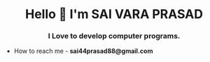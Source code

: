 
<h1 align="center"> Hello 👋 I'm SAI VARA PRASAD </h1>
<h3 align="center"> I Love to develop computer programs. </h3>


<ul>
  <li> How to reach me - <b>sai44prasad88@gmail.com</b></li>
</ul>
